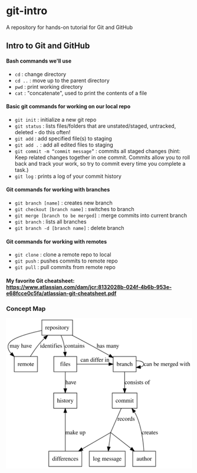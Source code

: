 # git-intro
A repository for hands-on tutorial for Git and GitHub

## Intro to Git and GitHub

#### Bash commands we'll use
* `cd` : change directory
* `cd ..` : move up to the parent directory
* `pwd` : print working directory
* `cat` : "concatenate", used to print the contents of a file

#### Basic git commands for working on our local repo
* `git init` : initialize a new git repo
* `git status` : lists files/folders that are unstated/staged, untracked, deleted - do this often!
* `git add` : add specified file(s) to staging
* `git add .` : add all edited files to staging
* `git commit -m “commit message”` : commits all staged changes (hint: Keep related changes together in one commit. Commits allow you to roll back and track your work, so try to commit every time you complete a task.)
* `git log` : prints a log of your commit history

#### Git commands for working with branches
* `git branch [name]` : creates new branch
* `git checkout [branch name]` : switches to branch
* `git merge [branch to be merged]` : merge commits into current branch
* `git branch` : lists all branches
* `git branch -d [branch name]` : delete branch

#### Git commands for working with remotes
* `git clone` : clone a remote repo to local
* `git push` : pushes commits to remote repo
* `git pull` : pull commits from remote repo

#### My favorite Git cheatsheet:  https://www.atlassian.com/dam/jcr:8132028b-024f-4b6b-953e-e68fcce0c5fa/atlassian-git-cheatsheet.pdf

### Concept Map

![Basic Git Concepts](design/concept.svg)
